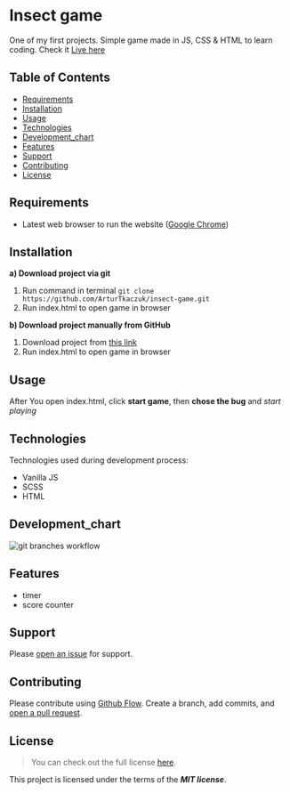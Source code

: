 # Insect game

One of my first projects. Simple game made in JS, CSS & HTML to learn coding. Check it [Live here](https://smash-the-insect.netlify.app/)

## Table of Contents

- [Requirements](#requirements)
- [Installation](#installation)
- [Usage](#usage)
- [Technologies](#technologies)
- [Development_chart](#development_chart)
- [Features](#features)
- [Support](#support)
- [Contributing](#contributing)
- [License](#license)

## Requirements

- Latest web browser to run the website ([Google Chrome](https://www.google.com/intl/en_en/chrome/))

## Installation

**a) Download project via git**

1. Run command in terminal `git clone https://github.com/ArturTkaczuk/insect-game.git`
2. Run index.html to open game in browser

**b) Download project manually from GitHub**

1. Download project from [this link](https://github.com/ArturTkaczuk/project-template/archive/refs/heads/main.zip)
2. Run index.html to open game in browser

## Usage

After You open index.html, click **start game**, then **chose the bug** and *start playing*

## Technologies

Technologies used during development process:

- Vanilla JS
- SCSS
- HTML

## Development_chart

![git branches workflow](https://user-images.githubusercontent.com/87656238/144266844-20d9d7b3-9510-42ad-802c-84a7ff719d10.png)

## Features

- timer
- score counter

## Support

Please [open an issue](https://github.com/ArturTkaczuk/insect-game/issues) for support.

## Contributing

Please contribute using [Github Flow](https://guides.github.com/introduction/flow/). Create a branch, add commits, and [open a pull request](https://github.com/ArturTkaczuk/insect-game/compare).

## License
>You can check out the full license [here](https://github.com/ArturTkaczuk/insect-game/blob/main/LICENSE).

This project is licensed under the terms of the ***MIT license***.
